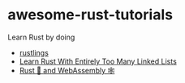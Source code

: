 # awesome-rust-tutorials
Learn Rust by doing

* [rustlings](https://github.com/rust-lang/rustlings)
* [Learn Rust With Entirely Too Many Linked Lists](https://rust-unofficial.github.io/too-many-lists/)
* [Rust 🦀 and WebAssembly 🕸](https://rustwasm.github.io/docs/book/)
